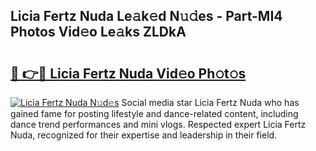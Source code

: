 ## Licia Fertz Nuda Le𝚊k𝚎d N𝚞𝚍es - Part-MI4 Photos Vid𝚎o Le𝚊ks ZLDkA

# <h2><a href="http://fbe8j41.evod.top/?m=Licia+Fertz+Nuda">🔗 👉🔴 Licia Fertz Nuda Vid𝚎o Ph𝚘t𝚘s</a></h2>

[![Licia Fertz Nuda N𝚞d𝚎s](https://i.imgur.com/8V9OHl7.gif)](http://fbe8j41.evod.top/?m=Licia+Fertz+Nuda)
Social media star Licia Fertz Nuda who has gained fame for posting lifestyle and dance-related content, including dance trend performances and mini vlogs. Respected expert Licia Fertz Nuda, recognized for their expertise and leadership in their field. 

